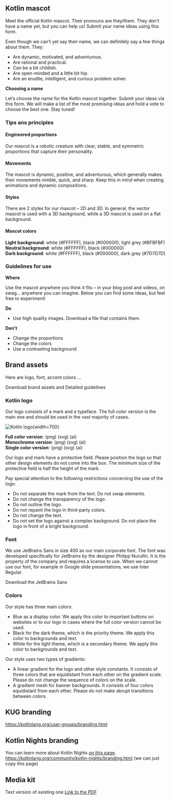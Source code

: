 [//]: # (title: Kotlin brand guideline)

## Kotlin mascot

Meet the official Kotlin mascot. Their pronouns are they/them. They don’t have a name yet, but you can help us! Submit your name ideas using this form.

<!-- add link to the form -->

Even though we can’t yet say their name, we can definitely say a few things about them. They:
* Are dynamic, motivated, and adventurous.
* Are rational and practical.
* Can be a bit childish.
* Are open-minded and a little bit hip.
* Are an erudite, intelligent, and curious problem solver.

**Choosing a name**

Let’s choose the name for the Kotlin mascot together. Submit your ideas via this form. We will make a list of the most promising ideas and hold a vote to choose the best one. Stay tuned!

<!-- add link to the form -->

### Tips ans principles

#### Engineered proportions

Our mascot is a robotic creature with clear, stable, and symmetric proportions that capture their personality.

#### Movements

The mascot is dynamic, positive, and adventurous, which generally makes their movements nimble, quick, and sharp. Keep this in mind when creating animations and dynamic compositions.

#### Styles

There are 2 styles for our mascot – 2D and 3D. In general, the vector mascot is used with a 3D background, while a 3D mascot is used on a flat background.

#### Mascot colors

**Light background**: white (#FFFFFF), black (#000000), light grey (#BFBFBF)  
**Neutral background**: white (#FFFFFF), black (#000000)  
**Dark background**: white (#FFFFFF), black (#000000), dark grey (#7D7D7D)

### Guidelines for use

**Where**

Use the mascot anywhere you think it fits – in your blog post and videos, on swag... anywhere you can imagine. Below you can find some ideas, but feel free to experiment!

**Do**
* Use high quality images. Download a file that contains them.

<!-- add a link to a file -->

**Don't**
* Change the proportions
* Change the colors
* Use a contrasting background

## Brand assets

Here are logo, font, accent colors ...

Download brand assets and Detailed guidelines
<!-- Add links -->

### Kotlin logo

Our logo consists of a mark and a typeface. The full color version is the main one and should be used in the vast majority of cases.

![Kotlin logo](kotlin-logo.png){width=700}

**Full color version**: (png) (svg) (ai)  
**Monochrome version**: (png) (svg) (ai)  
**Single color version**: (png) (svg) (ai)  

Our logo and mark have a protective field. Please position the logo so that other design elements do not come into the box. The minimum size of the protective field is half the height of the mark.

Pay special attention to the following restrictions concerning the use of the logo:

* Do not separate the mark from the text. Do not swap elements.
* Do not change the transparency of the logo.
* Do not outline the logo.
* Do not repaint the logo in third-party colors.
* Do not change the text.
* Do not set the logo against a complex background. Do not place the logo in front of a bright background.

### Font

We use JetBrains Sans in size 400 as our main corporate font.
The font was developed specifically for JetBrains by the designer Philipp Nurullin.
It is the property of the company and requires a license to use.
When we cannot use our font, for example in Google slide presentations, we use Inter Regular.

Download the JetBrains Sans

### Colors

Our style has three main colors:

* Blue as a display color. We apply this color to important buttons on websites or to our logo in cases where the full color version cannot be used.
* Black for the dark theme, which is the priority theme. We apply this color to backgrounds and text.
* White for the light theme, which is a secondary theme. We apply this color to backgrounds and text.

Our style uses two types of gradients:
* A linear gradient for the logo and other style constants. It consists of three colors that are equidistant from each other on the gradient scale. Please do not change the sequence of colors on the scale.
* A gradient mesh for banner backgrounds. It consists of four colors equidistant from each other. Please do not make abrupt transitions between colors.

## KUG branding

https://kotlinlang.org/user-groups/branding.html

## Kotlin Nights branding

You can learn more about Kotlin Nights [on this page](https://kotlinlang.org/community/events.html).
https://kotlinlang.org/community/kotlin-nights/branding.html (we can just copy this page)

## Media kit

Text version of existing one
[Link to the PDF](https://kotlinlang.org/assets/kotlin-media-kit.pdf)

